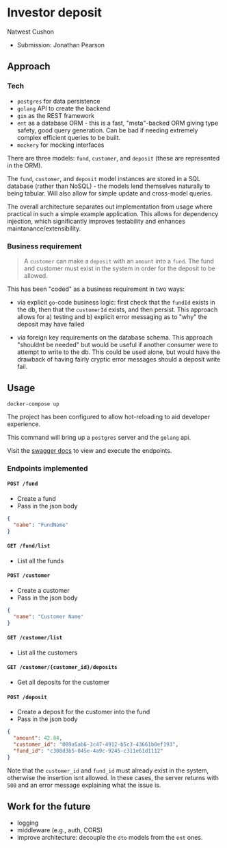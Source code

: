 # Investor deposit

Natwest Cushon

- Submission: Jonathan Pearson

## Approach

### Tech

- `postgres` for data persistence
- `golang` API to create the backend
- `gin` as the REST framework
- `ent` as a database ORM - this is a fast, "meta"-backed ORM giving type safety, good query generation. Can be bad if needing extremely complex efficient queries to be built.
- `mockery` for mocking interfaces

There are three models: `fund`, `customer`, and `deposit` (these are represented in the ORM).

The `fund`, `customer`, and `deposit` model instances are stored in a SQL database (rather than NoSQL) - the models lend themselves naturally to being tabular. Will also allow for simple update and cross-model queries.

The overall architecture separates out implementation from usage where practical in such a simple example application. This allows for dependency injection, which significantly improves testability and enhances maintanance/extensibility.

### Business requirement

> A `customer` can make a `deposit` with an `amount` into a `fund`. The fund and customer must exist in the system in order for the deposit to be allowed.

This has been "coded" as a business requirement in two ways:

- via explicit `go`-code business logic: first check that the `fundId` exists in the db, then that the `customerId` exists, and then persist. This approach allows for a) testing and b) explicit error messaging as to "why" the deposit may have failed

- via foreign key requirements on the database schema. This approach "shouldnt be needed" but would be useful if another consumer were to attempt to write to the db. This could be used alone, but would have the drawback of having fairly cryptic error messages should a deposit write fail.

## Usage

```
docker-compose up
```

The project has been configured to allow hot-reloading to aid developer experience.

This command will bring up a `postgres` server and the `golang` api.

Visit the [swagger docs](http://localhost:8080/swagger/index.html) to view and execute the endpoints.

### Endpoints implemented

#### `POST /fund`

- Create a fund
- Pass in the json body

```json
{
  "name": "FundName"
}
```

#### `GET /fund/list`

- List all the funds

#### `POST /customer`

- Create a customer
- Pass in the json body

```json
{
  "name": "Customer Name"
}
```

#### `GET /customer/list`

- List all the customers

#### `GET /customer/{customer_id}/deposits`

- Get all deposits for the customer

#### `POST /deposit`

- Create a deposit for the customer into the fund
- Pass in the json body

```json
{
  "amount": 42.84,
  "customer_id": "009a5ab6-3c47-4912-b5c3-43661b0ef193",
  "fund_id": "c308d3b5-045e-4a9c-9245-c311e61d1112"
}
```

Note that the `customer_id` and `fund_id` must already exist in the system, otherwise the insertion isnt allowed. In these cases, the server returns with `500` and an error message explaining what the issue is.

## Work for the future

- logging
- middleware (e.g., auth, CORS)
- improve architecture: decouple the `dto` models from the `ent` ones.
